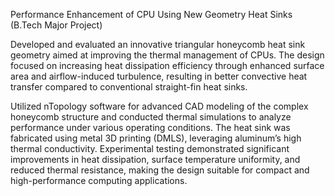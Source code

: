 Performance Enhancement of CPU Using New Geometry Heat Sinks
(B.Tech Major Project)

Developed and evaluated an innovative triangular honeycomb heat sink geometry aimed at improving the thermal management of CPUs. The design focused on increasing heat dissipation efficiency through enhanced surface area and airflow-induced turbulence, resulting in better convective heat transfer compared to conventional straight-fin heat sinks.

Utilized nTopology software for advanced CAD modeling of the complex honeycomb structure and conducted thermal simulations to analyze performance under various operating conditions. The heat sink was fabricated using metal 3D printing (DMLS), leveraging aluminum’s high thermal conductivity. Experimental testing demonstrated significant improvements in heat dissipation, surface temperature uniformity, and reduced thermal resistance, making the design suitable for compact and high-performance computing applications.

